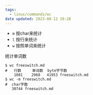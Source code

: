 ```yaml
---
tags:
  - linux/commands/wc
date updated: 2023-08-12 19:28
---
```


- `m` 按char来统计
- `l` 按行来统计
- `w` 按照单词来统计

统计单词数

```shell
$ wc freeswitch.md
#   行数     单词数  byte字节数
    1081    2968   41953 freeswitch.md
$ wc -m freeswitch.md
#  char字数
   30744 freeswitch.md
```
